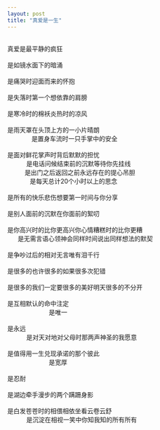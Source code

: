 ```yaml
---
layout: post
title: "真爱是一生"
---
```

                 
真爱是最平静的疯狂  
                   
是如镜水面下的暗涌  
                  
是痛哭时迎面而来的怀抱  
                
是失落时第一个想依靠的肩膀  
                
是寒冷时的棉袄炎热时的凉风  
              
是雨天罩在头顶上方的一小片晴朗  
              是置身车流时一只手掌中的安全  
              
是面对鲜花掌声时背后默默的担忧  
           是电话问候结束前的沉默等待你先挂线  
          是出门之后返回之前永远存在的提心吊胆  
             是每天总计20个小时以上的思念  
          
是所有的快乐悲伤想要第一时间与你分享  
              
是别人面前的沉默在你面前的絮叨  
        
是你高兴时的比你更高兴你心情糟糕时的比你更糟  
      是无需言语心领神会同样时间说出同样想法的默契  
              
是争吵过后的相对无言唯有泪千行  
             
是很多的也许很多的如果很多次犯错  
        
是很多的我们一定要很多的美好明天很多的不分开  
                  
是互相默认的命中注定  
                        是唯一  
                         
是永远  
           是对天对地对父母时那两声神圣的我愿意  
               
是值得用一生兑现承诺的那个彼此  
                        是宽厚  
                         
是忍耐  
                
是湖边牵手漫步的两个蹒跚身影  
             
是白发苍苍时的相偎相依坐看云卷云舒  
           是沉淀在相视一笑中你知我知的所有所有							  
		
